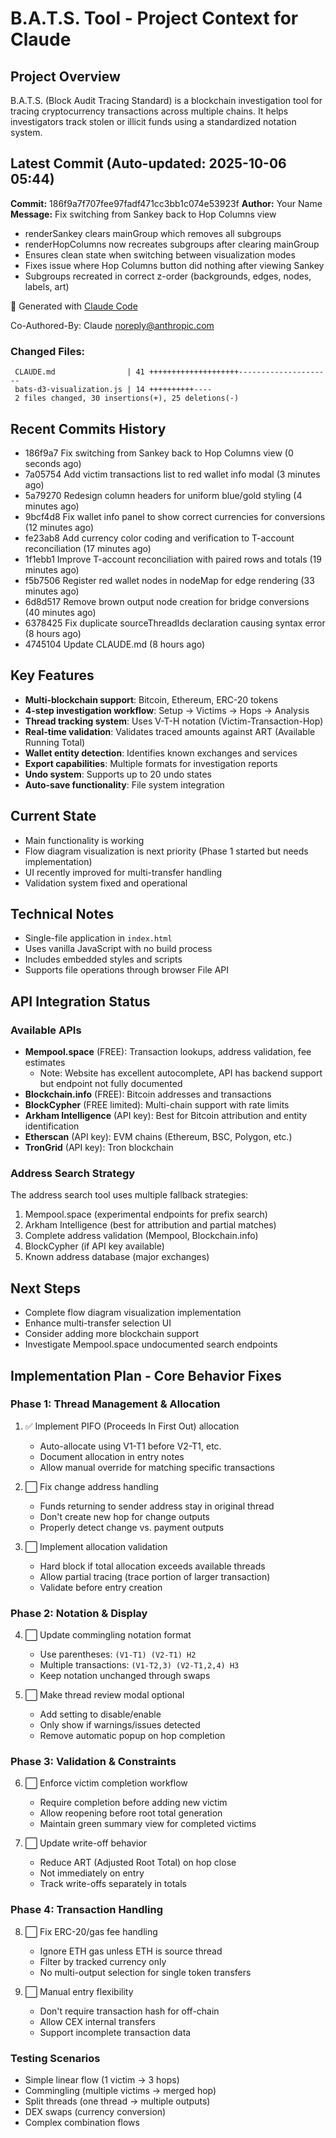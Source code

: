# B.A.T.S. Tool - Project Context for Claude

## Project Overview
B.A.T.S. (Block Audit Tracing Standard) is a blockchain investigation tool for tracing cryptocurrency transactions across multiple chains. It helps investigators track stolen or illicit funds using a standardized notation system.

## Latest Commit (Auto-updated: 2025-10-06 05:44)

**Commit:** 186f9a7f707fee97fadf471cc3bb1c074e53923f
**Author:** Your Name
**Message:** Fix switching from Sankey back to Hop Columns view

- renderSankey clears mainGroup which removes all subgroups
- renderHopColumns now recreates subgroups after clearing mainGroup
- Ensures clean state when switching between visualization modes
- Fixes issue where Hop Columns button did nothing after viewing Sankey
- Subgroups recreated in correct z-order (backgrounds, edges, nodes, labels, art)

🤖 Generated with [Claude Code](https://claude.com/claude-code)

Co-Authored-By: Claude <noreply@anthropic.com>

### Changed Files:
```
 CLAUDE.md                | 41 ++++++++++++++++++++---------------------
 bats-d3-visualization.js | 14 ++++++++++----
 2 files changed, 30 insertions(+), 25 deletions(-)
```

## Recent Commits History

- 186f9a7 Fix switching from Sankey back to Hop Columns view (0 seconds ago)
- 7a05754 Add victim transactions list to red wallet info modal (3 minutes ago)
- 5a79270 Redesign column headers for uniform blue/gold styling (4 minutes ago)
- 9bcf4d8 Fix wallet info panel to show correct currencies for conversions (12 minutes ago)
- fe23ab8 Add currency color coding and verification to T-account reconciliation (17 minutes ago)
- 1f1ebb1 Improve T-account reconciliation with paired rows and totals (19 minutes ago)
- f5b7506 Register red wallet nodes in nodeMap for edge rendering (33 minutes ago)
- 6d8d517 Remove brown output node creation for bridge conversions (40 minutes ago)
- 6378425 Fix duplicate sourceThreadIds declaration causing syntax error (8 hours ago)
- 4745104 Update CLAUDE.md (8 hours ago)

## Key Features
- **Multi-blockchain support**: Bitcoin, Ethereum, ERC-20 tokens
- **4-step investigation workflow**: Setup → Victims → Hops → Analysis
- **Thread tracking system**: Uses V-T-H notation (Victim-Transaction-Hop)
- **Real-time validation**: Validates traced amounts against ART (Available Running Total)
- **Wallet entity detection**: Identifies known exchanges and services
- **Export capabilities**: Multiple formats for investigation reports
- **Undo system**: Supports up to 20 undo states
- **Auto-save functionality**: File system integration

## Current State
- Main functionality is working
- Flow diagram visualization is next priority (Phase 1 started but needs implementation)
- UI recently improved for multi-transfer handling
- Validation system fixed and operational

## Technical Notes
- Single-file application in `index.html`
- Uses vanilla JavaScript with no build process
- Includes embedded styles and scripts
- Supports file operations through browser File API

## API Integration Status

### Available APIs
- **Mempool.space** (FREE): Transaction lookups, address validation, fee estimates
  - Note: Website has excellent autocomplete, API has backend support but endpoint not fully documented
- **Blockchain.info** (FREE): Bitcoin addresses and transactions
- **BlockCypher** (FREE limited): Multi-chain support with rate limits
- **Arkham Intelligence** (API key): Best for Bitcoin attribution and entity identification
- **Etherscan** (API key): EVM chains (Ethereum, BSC, Polygon, etc.)
- **TronGrid** (API key): Tron blockchain

### Address Search Strategy
The address search tool uses multiple fallback strategies:
1. Mempool.space (experimental endpoints for prefix search)
2. Arkham Intelligence (best for attribution and partial matches)
3. Complete address validation (Mempool, Blockchain.info)
4. BlockCypher (if API key available)
5. Known address database (major exchanges)

## Next Steps
- Complete flow diagram visualization implementation
- Enhance multi-transfer selection UI
- Consider adding more blockchain support
- Investigate Mempool.space undocumented search endpoints

## Implementation Plan - Core Behavior Fixes

### Phase 1: Thread Management & Allocation
1. ✅ Implement PIFO (Proceeds In First Out) allocation
   - Auto-allocate using V1-T1 before V2-T1, etc.
   - Document allocation in entry notes
   - Allow manual override for matching specific transactions

2. ⬜ Fix change address handling
   - Funds returning to sender address stay in original thread
   - Don't create new hop for change outputs
   - Properly detect change vs. payment outputs

3. ⬜ Implement allocation validation
   - Hard block if total allocation exceeds available threads
   - Allow partial tracing (trace portion of larger transaction)
   - Validate before entry creation

### Phase 2: Notation & Display
4. ⬜ Update commingling notation format
   - Use parentheses: `(V1-T1) (V2-T1) H2`
   - Multiple transactions: `(V1-T2,3) (V2-T1,2,4) H3`
   - Keep notation unchanged through swaps

5. ⬜ Make thread review modal optional
   - Add setting to disable/enable
   - Only show if warnings/issues detected
   - Remove automatic popup on hop completion

### Phase 3: Validation & Constraints
6. ⬜ Enforce victim completion workflow
   - Require completion before adding new victim
   - Allow reopening before root total generation
   - Maintain green summary view for completed victims

7. ⬜ Update write-off behavior
   - Reduce ART (Adjusted Root Total) on hop close
   - Not immediately on entry
   - Track write-offs separately in totals

### Phase 4: Transaction Handling
8. ⬜ Fix ERC-20/gas fee handling
   - Ignore ETH gas unless ETH is source thread
   - Filter by tracked currency only
   - No multi-output selection for single token transfers

9. ⬜ Manual entry flexibility
   - Don't require transaction hash for off-chain
   - Allow CEX internal transfers
   - Support incomplete transaction data

### Testing Scenarios
- Simple linear flow (1 victim → 3 hops)
- Commingling (multiple victims → merged hop)
- Split threads (one thread → multiple outputs)
- DEX swaps (currency conversion)
- Complex combination flows
